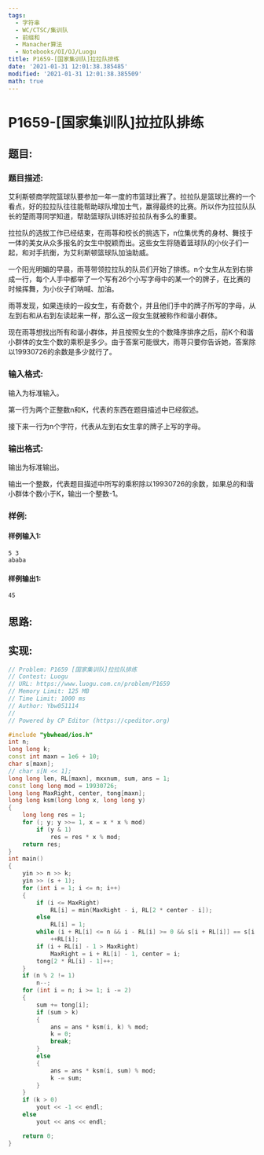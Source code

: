 ```yaml
---
tags: 
  - 字符串
  - WC/CTSC/集训队
  - 前缀和
  - Manacher算法
  - Notebooks/OI/OJ/Luogu
title: P1659-[国家集训队]拉拉队排练
date: '2021-01-31 12:01:38.385485'
modified: '2021-01-31 12:01:38.385509'
math: true
---
```

# P1659-[国家集训队]拉拉队排练
## 题目:
### 题目描述:
艾利斯顿商学院篮球队要参加一年一度的市篮球比赛了。拉拉队是篮球比赛的一个看点，好的拉拉队往往能帮助球队增加士气，赢得最终的比赛。所以作为拉拉队队长的楚雨荨同学知道，帮助篮球队训练好拉拉队有多么的重要。

拉拉队的选拔工作已经结束，在雨荨和校长的挑选下，n位集优秀的身材、舞技于一体的美女从众多报名的女生中脱颖而出。这些女生将随着篮球队的小伙子们一起，和对手抗衡，为艾利斯顿篮球队加油助威。

一个阳光明媚的早晨，雨荨带领拉拉队的队员们开始了排练。n个女生从左到右排成一行，每个人手中都举了一个写有26个小写字母中的某一个的牌子，在比赛的时候挥舞，为小伙子们呐喊、加油。

雨荨发现，如果连续的一段女生，有奇数个，并且他们手中的牌子所写的字母，从左到右和从右到左读起来一样，那么这一段女生就被称作和谐小群体。

现在雨荨想找出所有和谐小群体，并且按照女生的个数降序排序之后，前K个和谐小群体的女生个数的乘积是多少。由于答案可能很大，雨荨只要你告诉她，答案除以19930726的余数是多少就行了。

### 输入格式:
输入为标准输入。

第一行为两个正整数n和K，代表的东西在题目描述中已经叙述。

接下来一行为n个字符，代表从左到右女生拿的牌子上写的字母。

### 输出格式:
输出为标准输出。

输出一个整数，代表题目描述中所写的乘积除以19930726的余数，如果总的和谐小群体个数小于K，输出一个整数-1。

### 样例:
#### 样例输入1:
```
5 3
ababa
```
#### 样例输出1:
```
45

```
## 思路:

## 实现:
```cpp
// Problem: P1659 [国家集训队]拉拉队排练
// Contest: Luogu
// URL: https://www.luogu.com.cn/problem/P1659
// Memory Limit: 125 MB
// Time Limit: 1000 ms
// Author: Ybw051114
//
// Powered by CP Editor (https://cpeditor.org)

#include "ybwhead/ios.h"
int n;
long long k;
const int maxn = 1e6 + 10;
char s[maxn];
// char s[N << 1];
long long len, RL[maxn], mxxnum, sum, ans = 1;
const long long mod = 19930726;
long long MaxRight, center, tong[maxn];
long long ksm(long long x, long long y)
{
    long long res = 1;
    for (; y; y >>= 1, x = x * x % mod)
        if (y & 1)
            res = res * x % mod;
    return res;
}
int main()
{
    yin >> n >> k;
    yin >> (s + 1);
    for (int i = 1; i <= n; i++)
    {
        if (i <= MaxRight)
            RL[i] = min(MaxRight - i, RL[2 * center - i]);
        else
            RL[i] = 1;
        while (i + RL[i] <= n && i - RL[i] >= 0 && s[i + RL[i]] == s[i - RL[i]])
            ++RL[i];
        if (i + RL[i] - 1 > MaxRight)
            MaxRight = i + RL[i] - 1, center = i;
        tong[2 * RL[i] - 1]++;
    }
    if (n % 2 != 1)
        n--;
    for (int i = n; i >= 1; i -= 2)
    {
        sum += tong[i];
        if (sum > k)
        {
            ans = ans * ksm(i, k) % mod;
            k = 0;
            break;
        }
        else
        {
            ans = ans * ksm(i, sum) % mod;
            k -= sum;
        }
    }
    if (k > 0)
        yout << -1 << endl;
    else
        yout << ans << endl;

    return 0;
}
```
